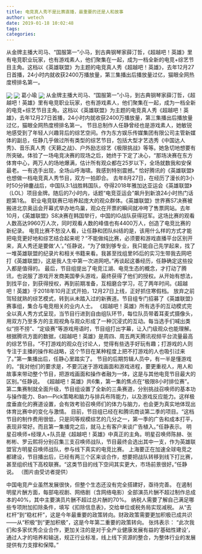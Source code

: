 ```yaml
---
title: 电竞真人秀不是比赛直播，最重要的还是人和故事
author: wetech
date: 2019-01-18 10:02:48
tags: 
categories: 
---
```

从金牌主播大司马、“国服第一”小马，到古典钢琴家薛汀哲，《超越吧！英雄》里有电竞职业玩家，也有游戏素人，他们聚集在一起，成为一档全新的电竞+综艺节目主角。这档以《英雄联盟》为主题的电竞真人秀《超越吧！英雄》，去年12月27日首播，24小时内就收获2400万播放量，第三集播出后播放量过亿，猫眼全网热度榜排名第一。
<!-- more -->
<img align="center" border="0" src="https://imgcdn.yicai.com/uppics/images/2019/01/33ffec519175b03034101c0b8196ba45.jpg" />
<img align="center" border="0" src="https://imgcdn.yicai.com/uppics/images/2019/01/e0107d336bb13093402b1211b690f716.jpg" />
葛小瑜
<img align="center" border="0" src="https://imgcdn.yicai.com/uppics/images/2019/01/77d5dafe06f5921c80850c88948f34d5.jpg" />
从金牌主播大司马、“国服第一”小马，到古典钢琴家薛汀哲，《超越吧！英雄》里有电竞职业玩家，也有游戏素人，他们聚集在一起，成为一档全新的电竞+综艺节目主角。这档以《英雄联盟》为主题的电竞真人秀《超越吧！英雄》，去年12月27日首播，24小时内就收获2400万播放量，第三集播出后播放量过亿，猫眼全网热度榜排名第一。
节目总制作人任静曾经也是游戏素人，她敏锐地感受到了年轻人兴趣背后的综艺空间。作为东方娱乐传媒集团有限公司主管新媒体的副总，任静几乎做过所有类型的综艺节目，包括大型才艺选秀《中国达人秀》、音乐真人秀《天籁之战》、户外励志综艺《极限挑战》等等。她急切地想要有所突破。体验了一场电竞决赛的现场之后，她终于下定了决心，“那场决赛在东方体育中心，两万人的场地爆满，估计所有观众都在25岁以下，全场就数我和安保最老。一有选手出现，全场山呼海啸。我感到特别震撼。”
恰好腾讯的《英雄联盟》也想做一档电竞真人秀节目，双方一拍即合。
去年8月27日，在经历了漫长的3小时50分钟鏖战后，中国队3∶1战胜韩国队，夺得2018年雅加达亚运会《英雄联盟》（LOL）项目金牌。随后的7小时内，话题“电竞亚运会”飙升到新浪24小时热门话题第1名。
职业电竞联赛已培养起庞大的观众群体。《英雄联盟》世界赛S7决赛被搬进北京奥运会开幕式举办地鸟巢，观众在开票的瞬间就冲垮了售票网站。去年10月，《英雄联盟》S8决赛在韩国举行，中国的IG战队获得冠军。这场比赛的观看人数高达9960万人次，同时观看人数的峰值也有4400万人，创造了电竞比赛的新纪录。
电竞比赛不愁没人看，让任静和团队纠结的是，该用什么样的方式才能把电竞更好地和综艺结合起来呢？“不能做纯比赛，必须要和游戏直播平台区别开来，真人秀还是要做‘人’。”任静说，“为了做到够专业，我只能自己先学起来，找了一堆英雄联盟的纪录片和相关书籍来看。我甚至找组里95后的实习生带我去网吧打《英雄联盟》，这是我人生中第一次进网吧。”再谈起这番经历，任静确定这些投入都是值得的。
最后，节目组提出了电竞江湖、电竞生态的概念，才打动了腾讯，也说服了游戏开发商美国拳头游戏，最终获得了他们的授权。从开始有想法，到找平台，到获得授权，再到前期准备，互相磨合学习，花了两年时间。《超越吧！英雄》于2018年10月正式开拍，12月27日上线，正好抓住寒假档。
放弃之前驾轻就熟的综艺模式，转到从未踏入过的新赛道。节目组专门招募了《英雄联盟》赛事组，集合与电竞相关的业内人士。
《超越吧！英雄》所有选手的互动模式完全以真人秀方式呈现，当节目行进到自由组队环节，每位队员带着耳麦式摄像头，用双方乃至多方的主观视角与观众形成了一种沉浸式的互动。每当选手们喊出类似“捞不捞”、“定级赛”等游戏用语时，节目组打出字幕，让入门级观众也能理解。
根据腾讯方面的数据，《超越吧！英雄》是周四、周五两天腾讯视频平台流量最高的综艺节目。“不打游戏的观众在讨论人，觉得有些选手好玩有趣；打游戏的人则专注于主播的操作和战略，这个节目在某种程度上把不打游戏的人也吸引过来了。”第一集播出后，任静心里踏实了。
节目的后期剪辑人员中，有一半是懂游戏的。“我对他们的要求是，不要沉迷于游戏画面和游戏进程，要更重视人，用人和故事来带动整个节目，把游戏画面和操作者融为一体，这是与其他电竞节目最大的区别。”任静说。
《超越吧！英雄》共6集，第一集的焦点在“极限8小时排位赛”。第二集赛制就全面升级，节目组设置了全新的三条赛道，分别挑战召唤师的基本功与操作能力、Ban—Pick策略和脑力与排兵布阵能力，以及游戏反应能力。这样极度垂直化的赛道设置，会有效考验召唤师们的体力与脑力，也会更为真实地体现出体育比赛中的变化与激情。
目前，节目组已经在和腾讯商谈第二季的项目。“这档节目的制作费用很低，只是同等规模综艺的几分之一，第一季的广告和成本打平，表现非常好。而且第一集播完之后，就马上有客户来谈广告植入。”任静表示。
明星召唤师+经理人+队员是《超越吧！英雄》中真正的主角。明星召唤师陈赫、张彬彬、罗云熙将分别召集三支召唤师战队，节目最终会选出其中一支，作为英雄联盟官方明星召唤师战队，参与线下真实的电竞比赛。
上海要正在加速全球电竞之都建设，节目播出后，已经有两三个区来谈合作，想要把战队转移到线下打比赛，甚至组织线下高校联赛。“这类节目的线下空间其实更大，市场前景很好。”任静说。
（图片由受访者提供）
 
 
中国电竞产业虽然发展很快，但整个生态还没有完全搭建好，亟待完善。
在遏制明星片酬方面，每部电视剧、网络剧（含网络电影）全部演员片酬不超过制作总成本的40%，其中主要演员片酬不超过总片酬的70%。
纳税人需要了解自己满足哪些专项附加扣除条件，填写《扣除信息表》，交给单位或税务局实现减税。
从“去杠杆”到“稳杠杆”，这是今年最重要的政策转向。财政政策需要更加积极已成共识——从“积极”到“更加积极”，这是今年第二重要的政策转向。
张炜表示： “此次我们和多家优秀企业合作，更加关注的是对于全产业健康发展有益的‘基础性建设’，通过人才的培养和输送，规正行业标准，线上线下资源的整合，为整体行业的发展提供有力支撑和保障。”

